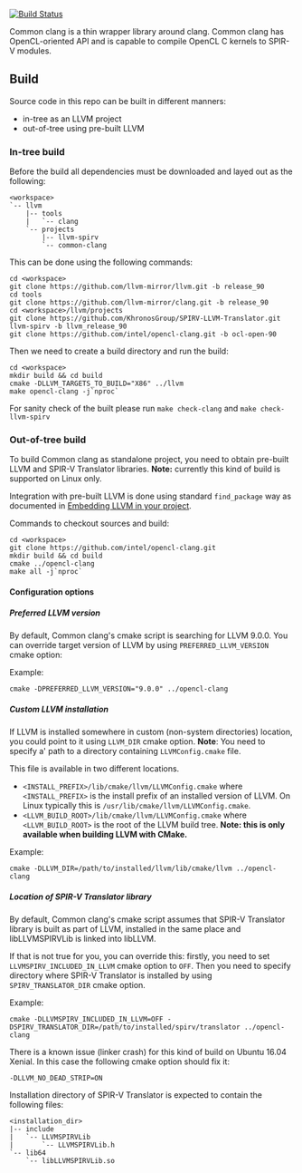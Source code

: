 [![Build Status](https://travis-ci.com/intel/opencl-clang.svg?branch=ocl-open-90)](https://travis-ci.com/intel/opencl-clang)

Common clang is a thin wrapper library around clang. Common clang has
OpenCL-oriented API and is capable to compile OpenCL C kernels to SPIR-V
modules.

## Build

Source code in this repo can be built in different manners:
* in-tree as an LLVM project
* out-of-tree using pre-built LLVM

### In-tree build

Before the build all dependencies must be downloaded and layed out as the
following:

```
<workspace>
`-- llvm
    |-- tools
    |   `-- clang
    `-- projects
        |-- llvm-spirv
        `-- common-clang
```

This can be done using the following commands:
```
cd <workspace>
git clone https://github.com/llvm-mirror/llvm.git -b release_90
cd tools
git clone https://github.com/llvm-mirror/clang.git -b release_90
cd <workspace>/llvm/projects
git clone https://github.com/KhronosGroup/SPIRV-LLVM-Translator.git llvm-spirv -b llvm_release_90
git clone https://github.com/intel/opencl-clang.git -b ocl-open-90
```

Then we need to create a build directory and run the build:
```
cd <workspace>
mkdir build && cd build
cmake -DLLVM_TARGETS_TO_BUILD="X86" ../llvm
make opencl-clang -j`nproc`
```

For sanity check of the built please run `make check-clang` and
`make check-llvm-spirv`

### Out-of-tree build

To build Common clang as standalone project, you need to obtain pre-built LLVM
and SPIR-V Translator libraries. **Note:** currently this kind of build is
supported on Linux only.

Integration with pre-built LLVM is done using standard `find_package` way as
documented in [Embedding LLVM in your project](https://llvm.org/docs/CMake.html#embedding-llvm-in-your-project).

Commands to checkout sources and build:
```
cd <workspace>
git clone https://github.com/intel/opencl-clang.git
mkdir build && cd build
cmake ../opencl-clang
make all -j`nproc`
```

#### Configuration options

##### Preferred LLVM version

By default, Common clang's cmake script is searching for LLVM 9.0.0. You can
override target version of LLVM by using `PREFERRED_LLVM_VERSION` cmake option:

Example:
```
cmake -DPREFERRED_LLVM_VERSION="9.0.0" ../opencl-clang
```

##### Custom LLVM installation

If LLVM is installed somewhere in custom (non-system directories) location, you
could point to it using `LLVM_DIR` cmake option. **Note**: You need to specify a'
path to a directory containing `LLVMConfig.cmake` file.

This file is available in two different locations.
* `<INSTALL_PREFIX>/lib/cmake/llvm/LLVMConfig.cmake` where `<INSTALL_PREFIX>`
  is the install prefix of an installed version of LLVM. On Linux typically this
  is `/usr/lib/cmake/llvm/LLVMConfig.cmake`.
* `<LLVM_BUILD_ROOT>/lib/cmake/llvm/LLVMConfig.cmake` where `<LLVM_BUILD_ROOT>`
  is the root of the LLVM build tree.
  **Note: this is only available when building LLVM with CMake.**

Example:
```
cmake -DLLVM_DIR=/path/to/installed/llvm/lib/cmake/llvm ../opencl-clang
```

##### Location of SPIR-V Translator library

By default, Common clang's cmake script assumes that SPIR-V Translator library
is built as part of LLVM, installed in the same place and libLLVMSPIRVLib is
linked into libLLVM.

If that is not true for you, you can override this: firstly, you need to set
`LLVMSPIRV_INCLUDED_IN_LLVM` cmake option to `OFF`. Then you need to specify
directory where SPIR-V Translator is installed by using `SPIRV_TRANSLATOR_DIR`
cmake option.

Example:
```
cmake -DLLVMSPIRV_INCLUDED_IN_LLVM=OFF -DSPIRV_TRANSLATOR_DIR=/path/to/installed/spirv/translator ../opencl-clang
```

There is a known issue (linker crash) for this kind of build on Ubuntu 16.04 Xenial.
In this case the following cmake option should fix it:
```
-DLLVM_NO_DEAD_STRIP=ON
```

Installation directory of SPIR-V Translator is expected to contain the
following files:
```
<installation_dir>
|-- include
|   `-- LLVMSPIRVLib
|       `-- LLVMSPIRVLib.h
`-- lib64
    `-- libLLVMSPIRVLib.so
```
